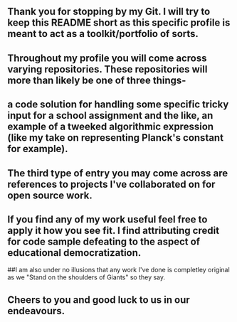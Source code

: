 ## Thank you for stopping by my Git. I will try to keep this README short as this specific profile is meant to act as a toolkit/portfolio of sorts.
## Throughout my profile you will come across varying repositories. These repositories will more than likely be one of three things-
## a code solution for handling some specific tricky input for a school assignment and the like, an example of a tweeked algorithmic expression (like my take on representing Planck's constant for example).
## The third type of entry you may come across are references to projects I've collaborated on for open source work.
## If you find any of my work useful feel free to apply it how you see fit. I find attributing credit for code sample defeating to the aspect of educational democratization. 
##I am also under no illusions that any work I've done is completley original as we "Stand on the shoulders of Giants" so they say.
## Cheers to you and good luck to us in our endeavours. 
